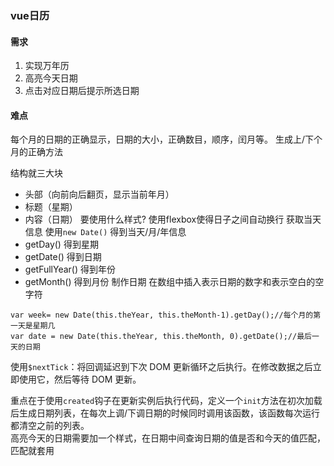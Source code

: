 ### vue日历
#### 需求
1. 实现万年历
2. 高亮今天日期
3. 点击对应日期后提示所选日期

#### 难点
每个月的日期的正确显示，日期的大小，正确数目，顺序，闰月等。
生成上/下个月的正确方法

结构就三大块
- 头部（向前向后翻页，显示当前年月）
- 标题（星期）
- 内容（日期）
要使用什么样式?
使用flexbox使得日子之间自动换行
获取当天信息
使用`new Date()` 得到当天/月/年信息
- getDay() 得到星期
- getDate() 得到日期
- getFullYear() 得到年份
- getMonth() 得到月份
制作日期
在数组中插入表示日期的数字和表示空白的空字符
```
var week= new Date(this.theYear, this.theMonth-1).getDay();//每个月的第一天是星期几
var date = new Date(this.theYear, this.theMonth, 0).getDate();//最后一天的日期
```

使用`$nextTick`：将回调延迟到下次 DOM 更新循环之后执行。在修改数据之后立即使用它，然后等待 DOM 更新。

重点在于使用`created`钩子在更新实例后执行代码，定义一个`init`方法在初次加载后生成日期列表，在每次上调/下调日期的时候同时调用该函数，该函数每次运行都清空之前的列表。  
高亮今天的日期需要加一个样式，在日期中间查询日期的值是否和今天的值匹配，匹配就套用